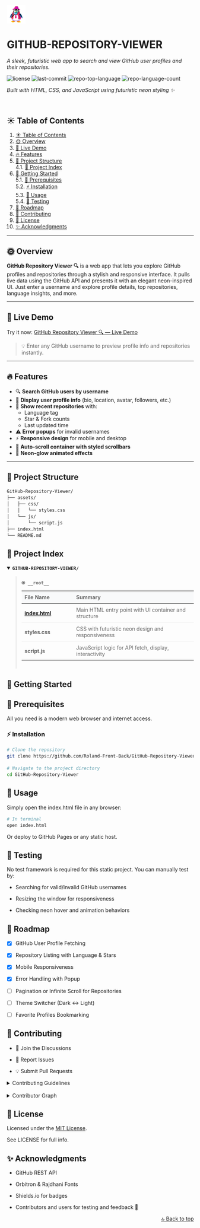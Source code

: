 <div id="top">

<!-- HEADER STYLE: COMPACT -->
<img src="assets/img/logo-clear-icon.png" width="10%" align="center" style="margin-right: 15px">

# GITHUB-REPOSITORY-VIEWER

<em>A sleek, futuristic web app to search and view GitHub user profiles and their repositories.</em>

<!-- BADGES -->
<img src="https://img.shields.io/github/license/Roland-Front-Back/GitHub-Repository-Viewer?style=plastic&logo=opensourceinitiative&logoColor=white&color=blueviolet" alt="license">
<img src="https://img.shields.io/github/last-commit/Roland-Front-Back/GitHub-Repository-Viewer?style=plastic&logo=git&logoColor=white&color=blueviolet" alt="last-commit">
<img src="https://img.shields.io/github/languages/top/Roland-Front-Back/GitHub-Repository-Viewer?style=plastic&color=blueviolet" alt="repo-top-language">
<img src="https://img.shields.io/github/languages/count/Roland-Front-Back/GitHub-Repository-Viewer?style=plastic&color=blueviolet" alt="repo-language-count">

<em>Built with HTML, CSS, and JavaScript using futuristic neon styling ✨</em>

<br clear="left"/>

## ☀️ Table of Contents

1. [☀️ Table of Contents](#️-table-of-contents)
2. [🌞 Overview](#-overview)
3. [🚀 Live Demo](#-live-demo)
4. [🔥 Features](#-features)
5. [🌅 Project Structure](#-project-structure)  
   4.1. [🌄 Project Index](#-project-index)
6. [🚀 Getting Started](#-getting-started)  
   5.1. [🌟 Prerequisites](#-prerequisites)  
   5.2. [⚡ Installation](#-installation)  
   5.3. [🔆 Usage](#-usage)  
   5.4. [🌠 Testing](#-testing)
7. [🌻 Roadmap](#-roadmap)
8. [🤝 Contributing](#-contributing)
9. [📜 License](#-license)
10. [✨ Acknowledgments](#-acknowledgments)

---

## 🌞 Overview

**GitHub Repository Viewer 🔍** is a web app that lets you explore GitHub profiles and repositories through a stylish and responsive interface. It pulls live data using the GitHub API and presents it with an elegant neon-inspired UI. Just enter a username and explore profile details, top repositories, language insights, and more.

---

## 🚀 Live Demo

Try it now: [GitHub Repository Viewer 🔍 — Live Demo](https://roland-front-back.github.io/GitHub-Repository-Viewer/)

> 💡 Enter any GitHub username to preview profile info and repositories instantly.

---

## 🔥 Features

- 🔍 **Search GitHub users by username**
- 📄 **Display user profile info** (bio, location, avatar, followers, etc.)
- 📁 **Show recent repositories** with:
  - Language tag
  - Star & Fork counts
  - Last updated time
- ⚠️ **Error popups** for invalid usernames
- ⚡ **Responsive design** for mobile and desktop
- 🧠 **Auto-scroll container with styled scrollbars**
- 💫 **Neon-glow animated effects**

---

## 🌅 Project Structure

```sh
GitHub-Repository-Viewer/
├── assets/
│   ├── css/
│   │   └── styles.css
│   └── js/
│       └── script.js
├── index.html
└── README.md
```

## 🌄 Project Index

<details open> <summary><b><code>GITHUB-REPOSITORY-VIEWER/</code></b></summary> <blockquote> <div class='directory-path' style='padding: 8px 0; color: #666;'> <code><b>⦿ __root__</b></code> <table style='width: 100%; border-collapse: collapse;'> <thead> <tr style='background-color: #f8f9fa;'> <th style='width: 30%; text-align: left; padding: 8px;'>File Name</th> <th style='text-align: left; padding: 8px;'>Summary</th> </tr> </thead> <tr style='border-bottom: 1px solid #eee;'> <td style='padding: 8px;'><b><a href='https://github.com/Roland-Front-Back/GitHub-Repository-Viewer/blob/main/index.html'>index.html</a></b></td> <td style='padding: 8px;'>Main HTML entry point with UI container and structure</td> </tr> <tr style='border-bottom: 1px solid #eee;'> <td style='padding: 8px;'><b>styles.css</b></td> <td style='padding: 8px;'>CSS with futuristic neon design and responsiveness</td> </tr> <tr> <td style='padding: 8px;'><b>script.js</b></td> <td style='padding: 8px;'>JavaScript logic for API fetch, display, interactivity</td> </tr> </table> </blockquote> </details>

## 🚀 Getting Started

## 🌟 Prerequisites

All you need is a modern web browser and internet access.

### ⚡ Installation

```sh
# Clone the repository
git clone https://github.com/Roland-Front-Back/GitHub-Repository-Viewer.git

# Navigate to the project directory
cd GitHub-Repository-Viewer
```

## 🔆 Usage

Simply open the index.html file in any browser:

```sh
# In terminal
open index.html
```

Or deploy to GitHub Pages or any static host.

## 🌠 Testing

No test framework is required for this static project. You can manually test by:

- Searching for valid/invalid GitHub usernames

- Resizing the window for responsiveness

- Checking neon hover and animation behaviors

## 🌻 Roadmap

- [x] GitHub User Profile Fetching

- [x] Repository Listing with Language & Stars

- [x] Mobile Responsiveness

- [x] Error Handling with Popup

- [ ] Pagination or Infinite Scroll for Repositories

- [ ] Theme Switcher (Dark ↔ Light)

- [ ] Favorite Profiles Bookmarking

## 🤝 Contributing

- 💬 Join the Discussions

- 🐛 Report Issues

- 💡 Submit Pull Requests

<details> <summary>Contributing Guidelines</summary>

1. Fork the repository.

2. Clone it locally:

```sh
git clone https://github.com/your-username/GitHub-Repository-Viewer.git
```

3. Create a new branch:

```sh
git checkout -b feature/new-feature
```

4. Make your changes.

5. Commit and push:

```sh
git commit -m "Add new feature"
git push origin feature/new-feature
```

6. Open a pull request with details.

</details>
<br>
<details> <summary>Contributor Graph</summary> <p align="left"> <a href="https://github.com/Roland-Front-Back/GitHub-Repository-Viewer/graphs/contributors"> <img src="https://contrib.rocks/image?repo=Roland-Front-Back/GitHub-Repository-Viewer"> </a> </p> </details>

## 📜 License

Licensed under the [MIT License](LICENSE).

See LICENSE for full info.

## ✨ Acknowledgments

- GitHub REST API

- Orbitron & Rajdhani Fonts

- Shields.io for badges

- Contributors and users for testing and feedback 💜

 <div align="right"> <a href="#top">🔝 Back to top</a> </div>
